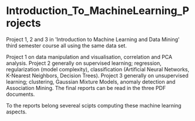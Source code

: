 # Introduction_To_MachineLearning_Projects
Project 1, 2 and 3 in  'Introduction to Machine Learning and Data Mining' third semester course all using the same data set.

Project 1 on data manipulation and visualisation, correlation and PCA analysis.
Project 2 generally on supervised learning; regression, regularization (model complexity), classification (Artificial Neural Networks, K-Nearest Neighbors, Decision Trees).
Project 3 generally on unsupervised learning; clustering, Gaussian Mixture Models, anomaly detection and Association Mining.
The final reports can be read in the three PDF documents.

To the reports belong severeal scipts computing these machine learning aspects.

